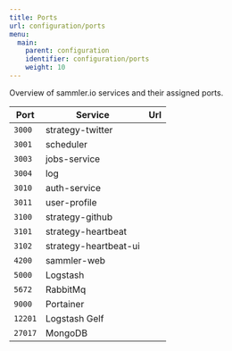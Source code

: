 ```yaml
---
title: Ports
url: configuration/ports
menu:
  main:
    parent: configuration
    identifier: configuration/ports
    weight: 10
---
```


Overview of sammler.io services and their assigned ports.

| Port    | Service               | Url |
| ---     | ---                   | --- |
| `3000`  | strategy-twitter      | |
| `3001`  | scheduler             | |
| `3003`  | jobs-service          | |
| `3004`  | log                   | |
| `3010`  | auth-service          | |
| `3011`  | user-profile          | |
| `3100`  | strategy-github       | |
| `3101`  | strategy-heartbeat    | |
| `3102`  | strategy-heartbeat-ui | |
| `4200`  | sammler-web           | |
| `5000`  | Logstash              | |
| `5672`  | RabbitMq              | |
| `9000`  | Portainer             | |
| `12201` | Logstash Gelf         | |
| `27017` | MongoDB               | |
